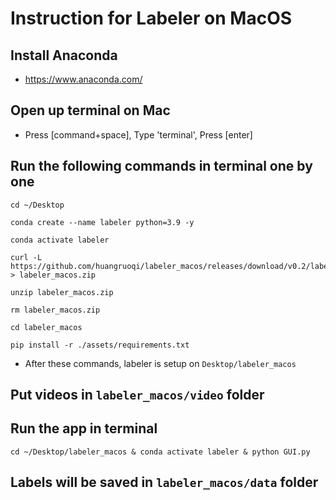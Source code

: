 # Instruction for Labeler on MacOS
## Install Anaconda
- https://www.anaconda.com/
## Open up terminal on Mac
- Press [command+space], Type 'terminal', Press [enter]
## Run the following commands in terminal one by one
```
cd ~/Desktop
```
```
conda create --name labeler python=3.9 -y
```
```
conda activate labeler
```
```
curl -L https://github.com/huangruoqi/labeler_macos/releases/download/v0.2/labeler_macos.zip > labeler_macos.zip
```
```
unzip labeler_macos.zip
```
```
rm labeler_macos.zip
```
```
cd labeler_macos
```
```
pip install -r ./assets/requirements.txt
```
* After these commands, labeler is setup on `Desktop/labeler_macos`

## Put videos in `labeler_macos/video` folder
## Run the app in terminal
```
cd ~/Desktop/labeler_macos & conda activate labeler & python GUI.py
```
## Labels will be saved in `labeler_macos/data` folder
